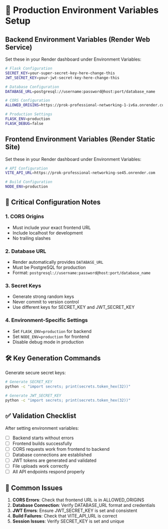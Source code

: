 # 🚀 Production Environment Variables Setup

## Backend Environment Variables (Render Web Service)

Set these in your Render dashboard under Environment Variables:

```bash
# Flask Configuration
SECRET_KEY=your-super-secret-key-here-change-this
JWT_SECRET_KEY=your-jwt-secret-key-here-change-this

# Database Configuration
DATABASE_URL=postgresql://username:password@host:port/database_name

# CORS Configuration
ALLOWED_ORIGINS=https://prok-professional-networking-1-iv6a.onrender.com,http://localhost:5173

# Production Settings
FLASK_ENV=production
FLASK_DEBUG=false
```

## Frontend Environment Variables (Render Static Site)

Set these in your Render dashboard under Environment Variables:

```bash
# API Configuration
VITE_API_URL=https://prok-professional-networking-se45.onrender.com

# Build Configuration
NODE_ENV=production
```

## 🔧 Critical Configuration Notes

### 1. **CORS Origins**
- Must include your exact frontend URL
- Include localhost for development
- No trailing slashes

### 2. **Database URL**
- Render automatically provides `DATABASE_URL`
- Must be PostgreSQL for production
- Format: `postgresql://username:password@host:port/database_name`

### 3. **Secret Keys**
- Generate strong random keys
- Never commit to version control
- Use different keys for SECRET_KEY and JWT_SECRET_KEY

### 4. **Environment-Specific Settings**
- Set `FLASK_ENV=production` for backend
- Set `NODE_ENV=production` for frontend
- Disable debug mode in production

## 🛠️ Key Generation Commands

Generate secure secret keys:

```bash
# Generate SECRET_KEY
python -c "import secrets; print(secrets.token_hex(32))"

# Generate JWT_SECRET_KEY
python -c "import secrets; print(secrets.token_hex(32))"
```

## ✅ Validation Checklist

After setting environment variables:

- [ ] Backend starts without errors
- [ ] Frontend builds successfully
- [ ] CORS requests work from frontend to backend
- [ ] Database connections are established
- [ ] JWT tokens are generated and validated
- [ ] File uploads work correctly
- [ ] All API endpoints respond properly

## 🚨 Common Issues

1. **CORS Errors**: Check that frontend URL is in ALLOWED_ORIGINS
2. **Database Connection**: Verify DATABASE_URL format and credentials
3. **JWT Errors**: Ensure JWT_SECRET_KEY is set and consistent
4. **Build Failures**: Check that VITE_API_URL is correct
5. **Session Issues**: Verify SECRET_KEY is set and unique 